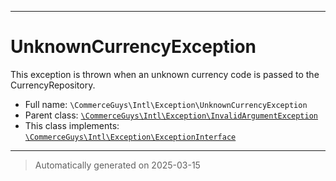 ***

# UnknownCurrencyException

This exception is thrown when an unknown currency code is passed to the
CurrencyRepository.



* Full name: `\CommerceGuys\Intl\Exception\UnknownCurrencyException`
* Parent class: [`\CommerceGuys\Intl\Exception\InvalidArgumentException`](./InvalidArgumentException.md)
* This class implements:
[`\CommerceGuys\Intl\Exception\ExceptionInterface`](./ExceptionInterface.md)






***
> Automatically generated on 2025-03-15
